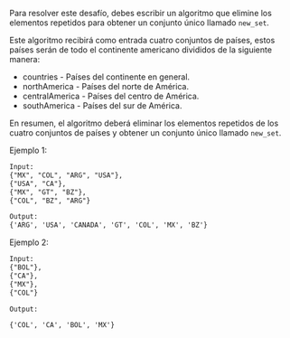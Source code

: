 Para resolver este desafío, debes escribir un algoritmo que elimine los elementos repetidos para obtener un conjunto único llamado `new_set`.

Este algoritmo recibirá como entrada cuatro conjuntos de países, estos países serán de todo el continente americano divididos de la siguiente manera:

- countries - Países del continente en general.
- northAmerica - Países del norte de América.
- centralAmerica - Países del centro de América.
- southAmerica -  Países del sur de América.

En resumen, el algoritmo deberá eliminar los elementos repetidos de los cuatro conjuntos de países y obtener un conjunto único llamado `new_set`.

Ejemplo 1:

```txt
Input: 
{"MX", "COL", "ARG", "USA"},
{"USA", "CA"},
{"MX", "GT", "BZ"},
{"COL", "BZ", "ARG"}

Output:
{'ARG', 'USA', 'CANADA', 'GT', 'COL', 'MX', 'BZ'}
```

Ejemplo 2:

```txt
Input:
{"BOL"},
{"CA"},
{"MX"},
{"COL"}

Output:

{'COL', 'CA', 'BOL', 'MX'}
```